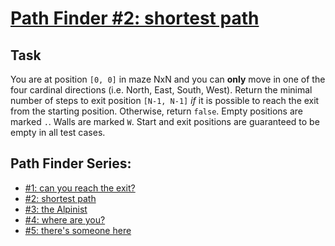 # [Path Finder #2: shortest path](https://www.codewars.com/kata/57658bfa28ed87ecfa00058a)

## Task

You are at position `[0, 0]` in maze NxN and you can **only** move in one of the four cardinal directions (i.e. North, East, South, West). Return the minimal number of steps to exit position `[N-1, N-1]` *if* it is possible to reach the exit from the starting position.  Otherwise, return `false`.
Empty positions are marked `.`. Walls are marked `W`. Start and exit positions are guaranteed to be empty in all test cases.

## Path Finder Series:

-	[#1: can you reach the exit?](https://www.codewars.com/kata/5765870e190b1472ec0022a2)
-	[#2: shortest path](https://www.codewars.com/kata/57658bfa28ed87ecfa00058a)
-	[#3: the Alpinist](https://www.codewars.com/kata/576986639772456f6f00030c)
-	[#4: where are you?](https://www.codewars.com/kata/5a0573c446d8435b8e00009f)
-	[#5: there's someone here](https://www.codewars.com/kata/5a05969cba2a14e541000129)
